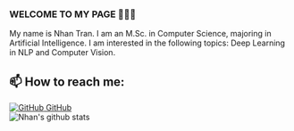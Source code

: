 ### WELCOME TO MY PAGE 👋👋👋
My name is Nhan Tran. I am an M.Sc. in Computer Science, majoring in Artificial Intelligence. I am interested in the following topics: Deep Learning in NLP and Computer Vision.<br>
## 📫 How to reach me: 
[![GitHub](https://i.stack.imgur.com/tskMh.png) GitHub](https://github.com/NhanTranCoding/)<br>
![Nhan's github stats](https://github-readme-stats-git-masterrstaa-rickstaa.vercel.app/api?username=NhanTranCoding&show_icons=true&theme=tokyonight&hide=contribs,prs,issues)

